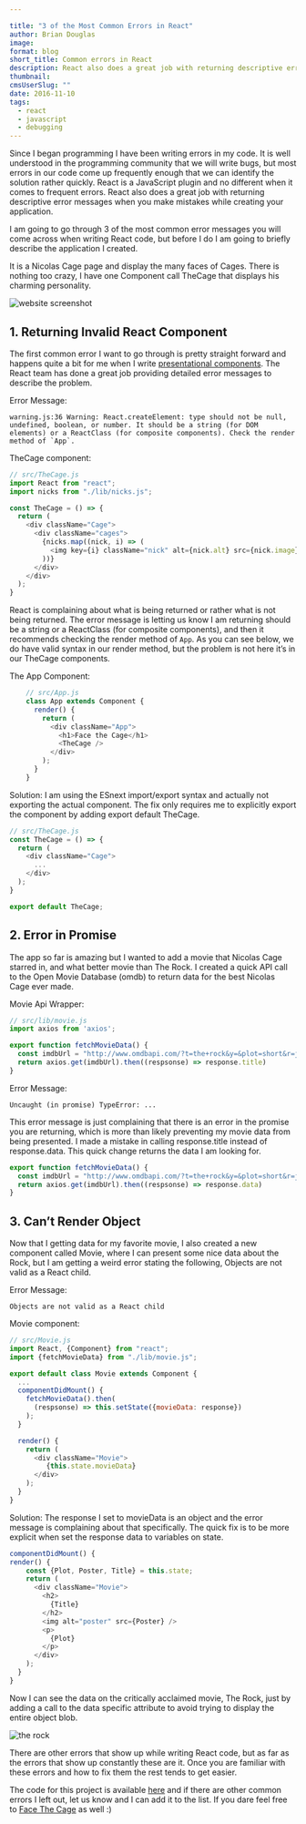 ```yaml
---

title: "3 of the Most Common Errors in React"
author: Brian Douglas
image:
format: blog
short_title: Common errors in React
description: React also does a great job with returning descriptive error messages when you make mistakes while creating your application. This post will walk through 3 of the most common error messages you will come across when writing React code.
thumbnail:
cmsUserSlug: ""
date: 2016-11-10
tags:
  - react
  - javascript
  - debugging
---
```


Since I began programming I have been writing errors in my code. It is well understood in the programming community that we will write bugs, but most errors in our code come up frequently enough that we can identify the solution rather quickly. React is a JavaScript plugin and no different when it comes to frequent errors. React also does a great job with returning descriptive error messages when you make mistakes while creating your application.

I am going to go through 3 of the most common error messages you will come across when writing React code, but before I do I am going to briefly describe the application I created.

It is a Nicolas Cage page and display the many faces of Cages. There is nothing too crazy, I have one Component call TheCage that displays his charming personality.


![website screenshot](/img/blog/facethecage.png)

## 1. Returning Invalid React Component

The first common error I want to go through  is pretty straight forward and happens quite a bit for me when I write <a href="/blog/2016/09/27/refactoring-towards-pure-components-in-react/">presentational components</a>. The React team has done a great job providing detailed error messages to describe the problem.

Error Message:
```
warning.js:36 Warning: React.createElement: type should not be null, undefined, boolean, or number. It should be a string (for DOM elements) or a ReactClass (for composite components). Check the render method of `App`.
```

TheCage component:

```js
// src/TheCage.js
import React from "react";
import nicks from "./lib/nicks.js";

const TheCage = () => {
  return (
    <div className="Cage">
      <div className="cages">
        {nicks.map((nick, i) => (
          <img key={i} className="nick" alt={nick.alt} src={nick.image} />
        ))}
      </div>
    </div>
  );
}
```

React is complaining about what is being returned or rather what is not being returned.  The error message is letting us know I am returning should be a string or a ReactClass (for composite components), and then it recommends checking the render method of `App`. As you can see below, we do have valid syntax in our render method, but the problem is not here it’s in our TheCage components.

The App Component:

```js
    // src/App.js
    class App extends Component {
      render() {
        return (
          <div className="App">
            <h1>Face the Cage</h1>
            <TheCage />
          </div>
        );
      }
    }
```

Solution:
I am using the ESnext import/export syntax and actually not exporting the actual component. The fix only requires me to explicitly export the component by adding export default TheCage.

```js
// src/TheCage.js
const TheCage = () => {
  return (
    <div className="Cage">
      ...
    </div>
  );
}

export default TheCage;
```


## 2. Error in Promise

The app so far is amazing but I wanted to add a movie that Nicolas Cage starred in, and what better movie than The Rock. I created a quick API call to the Open Movie Database (omdb) to return data for the best Nicolas Cage ever made.

Movie Api Wrapper:

```js
// src/lib/movie.js
import axios from 'axios';

export function fetchMovieData() {
  const imdbUrl = "http://www.omdbapi.com/?t=the+rock&y=&plot=short&r=json";
  return axios.get(imdbUrl).then((respsonse) => response.title)
}
```

Error Message:
```
Uncaught (in promise) TypeError: ...
```

This error message is just complaining that there is an error in the promise you are returning, which is more than likely preventing my movie data from being presented. I made a mistake in calling response.title instead of response.data. This quick change returns the data I am looking for.


```js
export function fetchMovieData() {
  const imdbUrl = "http://www.omdbapi.com/?t=the+rock&y=&plot=short&r=json";
  return axios.get(imdbUrl).then((respsonse) => response.data)
}
```

## 3. Can’t Render Object

Now that I getting data for my favorite movie, I also created a new component called Movie, where I can present some nice data about the Rock, but I am getting a weird error stating the following, Objects are not valid as a React child.

Error Message:
```
Objects are not valid as a React child
```

Movie component:

```js
// src/Movie.js
import React, {Component} from "react";
import {fetchMovieData} from "./lib/movie.js";

export default class Movie extends Component {
  ...
  componentDidMount() {
    fetchMovieData().then(
      (respsonse) => this.setState({movieData: response})
    );
  }

  render() {
    return (
      <div className="Movie">
         {this.state.movieData}
      </div>
    );
  }
}
```

Solution:
The response I set to movieData is an object and the error message is complaining about that specifically. The quick fix is to be more explicit when set the response data to variables on state.


```js
componentDidMount() {
render() {
    const {Plot, Poster, Title} = this.state;
    return (
      <div className="Movie">
        <h2>
          {Title}
        </h2>
        <img alt="poster" src={Poster} />
        <p>
          {Plot}
        </p>
      </div>
    );
  }
}
```

Now I can see the data on the critically acclaimed movie, The Rock, just by adding a call to the data specific attribute to avoid trying to display the entire object blob.

![the rock](/img/blog/therock.png)

There are other errors that show up while writing React code, but as far as the errors that show up constantly these are it. Once you are familiar with these errors and how to fix them the rest tends to get easier.

The code for this project is available [here](https://github.com/bdougie/the-cage) and if there are other common errors I left out, let us know and I can add it to the list. If you dare feel free to [Face The Cage](http://facethecage.netlify.com/) as well :)
